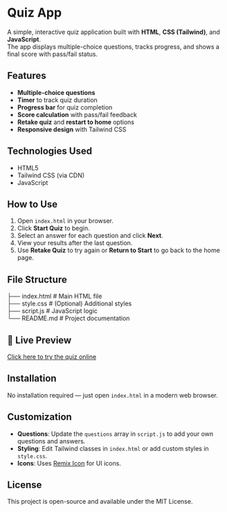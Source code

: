 # Quiz App

A simple, interactive quiz application built with **HTML**, **CSS (Tailwind)**, and **JavaScript**.  
The app displays multiple-choice questions, tracks progress, and shows a final score with pass/fail status.

## Features
- **Multiple-choice questions**
- **Timer** to track quiz duration
- **Progress bar** for quiz completion
- **Score calculation** with pass/fail feedback
- **Retake quiz** and **restart to home** options
- **Responsive design** with Tailwind CSS

## Technologies Used
- HTML5
- Tailwind CSS (via CDN)
- JavaScript

## How to Use
1. Open `index.html` in your browser.
2. Click **Start Quiz** to begin.
3. Select an answer for each question and click **Next**.
4. View your results after the last question.
5. Use **Retake Quiz** to try again or **Return to Start** to go back to the home page.

## File Structure
├── index.html # Main HTML file
<br>
├── style.css # (Optional) Additional styles
<br>
├── script.js # JavaScript logic
<br>
└── README.md # Project documentation
<br>

## 🎯 Live Preview
[Click here to try the quiz online](https://quizappuiproject.netlify.app/)  

## Installation
No installation required — just open `index.html` in a modern web browser.

## Customization
- **Questions**: Update the `questions` array in `script.js` to add your own questions and answers.
- **Styling**: Edit Tailwind classes in `index.html` or add custom styles in `style.css`.
- **Icons**: Uses [Remix Icon](https://remixicon.com/) for UI icons.

## License
This project is open-source and available under the MIT License.
